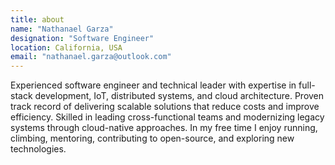 ```yaml
---
title: about
name: "Nathanael Garza"
designation: "Software Engineer"
location: California, USA
email: "nathanael.garza@outlook.com"
---
```


Experienced software engineer and technical leader with expertise in full-stack development, IoT, distributed systems, and cloud architecture. Proven track record of delivering scalable solutions that reduce costs and improve efficiency. Skilled in leading cross-functional teams and modernizing legacy systems through cloud-native approaches. In my free time I enjoy running, climbing, mentoring, contributing to open-source, and exploring new technologies.
